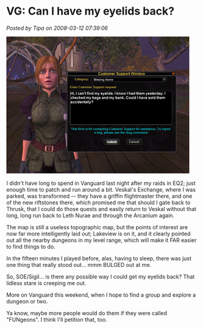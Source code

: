 # VG: Can I have my eyelids back?

*Posted by Tipa on 2008-03-12 07:39:06*

![eyelids.jpg](../../../uploads/2008/03/eyelids.jpg)

I didn't have long to spend in Vanguard last night after my raids in EQ2; just enough time to patch and run around a bit. Veskal's Exchange, where I was parked, was transformed -- they have a griffin flightmaster there, and one of the new riftstones there, which promised me that should I gate back to Thrusk, that I could do those quests and easily return to Veskal without that long, long run back to Leth Nurae and through the Arcanium again.

The map is still a useless topographic map, but the points of interest are now far more intelligently laid out; Lakeview is on it, and it clearly pointed out all the nearby dungeons in my level range, which will make it FAR easier to find things to do.

In the fifteen minutes I played before, alas, having to sleep, there was just one thing that really stood out... mmm BULGED out at me.

So, SOE/Sigil... is there any possible way I could get my eyelids back? That lidless stare is creeping me out.

More on Vanguard this weekend, when I hope to find a group and explore a dungeon or two. 

Ya know, maybe more people would do them if they were called "FUNgeons". I think I'll petition that, too.

